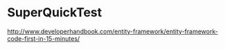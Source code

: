 # SuperQuickTest
http://www.developerhandbook.com/entity-framework/entity-framework-code-first-in-15-minutes/
